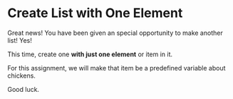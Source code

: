 # Create List with One Element

Great news! You have been given an special opportunity to make another list! Yes!

This time, create one **with just one element** or item in it. 

For this assignment, we will make that item be a predefined variable about chickens.

Good luck.

